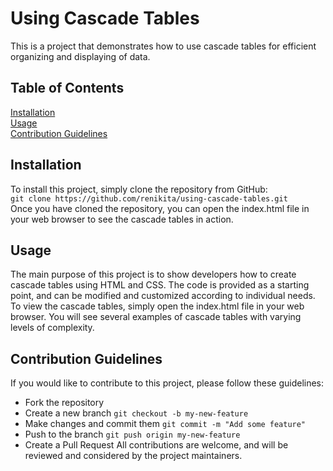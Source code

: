 # Using Cascade Tables
This is a project that demonstrates how to use cascade tables for efficient organizing and displaying of data.

## Table of Contents
[Installation](https://github.com/renikita/using-cascade-tables/wiki/HTML-Page-with-Side-Drop-Down-Menu)<br>
[Usage](https://github.com/renikita/using-cascade-tables/wiki/HTML-Page-with-Side-Drop-Down-Menu)<br>
[Contribution Guidelines](https://github.com/renikita/using-cascade-tables/wiki/HTML-Page-with-Side-Drop-Down-Menu)

## Installation
To install this project, simply clone the repository from GitHub:<br>
`git clone https://github.com/renikita/using-cascade-tables.git`<br>
Once you have cloned the repository, you can open the index.html file in your web browser to see the cascade tables in action.
## Usage
The main purpose of this project is to show developers how to create cascade tables using HTML and CSS. The code is provided as a starting point, and can be modified and customized according to individual needs.
To view the cascade tables, simply open the index.html file in your web browser. You will see several examples of cascade tables with varying levels of complexity.

## Contribution Guidelines
If you would like to contribute to this project, please follow these guidelines:

* Fork the repository
* Create a new branch `git checkout -b my-new-feature`
* Make changes and commit them `git commit -m "Add some feature"`
* Push to the branch `git push origin my-new-feature`
* Create a Pull Request
All contributions are welcome, and will be reviewed and considered by the project maintainers.
